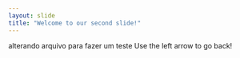 ```yaml
---
layout: slide
title: "Welcome to our second slide!"
---
```

alterando arquivo para fazer um teste
Use the left arrow to go back!
